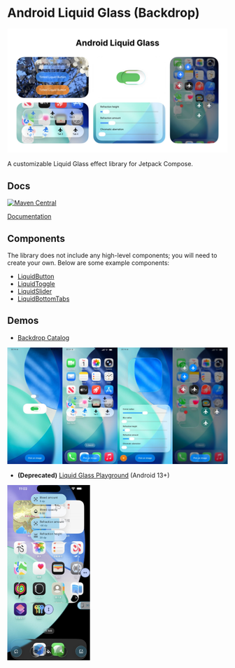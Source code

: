 # Android Liquid Glass (Backdrop)

![frontPhoto](artworks/banner.jpg)

A customizable Liquid Glass effect library for Jetpack Compose.

## Docs

[![Maven Central](https://img.shields.io/maven-central/v/io.github.kyant0/backdrop)](https://central.sonatype.com/artifact/io.github.kyant0/backdrop)

[Documentation](https://kyant.gitbook.io/backdrop)

## Components

The library does not include any high-level components; you will need to create your own.
Below are some example components:

- [LiquidButton](/catalog/src/main/java/com/kyant/backdrop/catalog/components/LiquidButton.kt)
- [LiquidToggle](/catalog/src/main/java/com/kyant/backdrop/catalog/components/LiquidToggle.kt)
- [LiquidSlider](/catalog/src/main/java/com/kyant/backdrop/catalog/components/LiquidSlider.kt)
- [LiquidBottomTabs](/catalog/src/main/java/com/kyant/backdrop/catalog/components/LiquidBottomTabs.kt)

## Demos

- [Backdrop Catalog](./catalog/release/catalog-release.apk)

![Screenshots of Backdrop Catalog](artworks/catalog_app.jpg)

- **(Deprecated)** [Liquid Glass Playground](./app/release/app-release.apk) (Android 13+)

<img alt="Screenshots of Liquid Glass Playground" height="400" src="artworks/playground_app.jpg"/>
